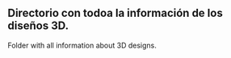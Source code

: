 Directorio con todoa la información de los diseños 3D.
------------------------------------------------------
Folder with all information about 3D designs.
